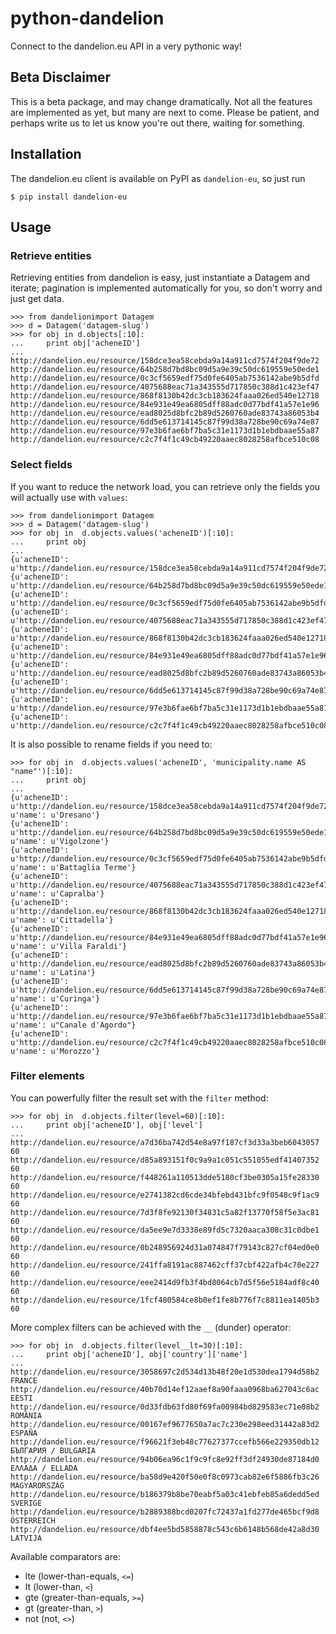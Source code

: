 python-dandelion
================

Connect to the dandelion.eu API in a very pythonic way!


Beta Disclaimer
---------------

This is a beta package, and may change dramatically. Not all the features are implemented as yet, but many are next to come. Please be patient, and perhaps write us to let us know you're out there, waiting for something.


Installation
------------

The dandelion.eu client is available on PyPI as `dandelion-eu`, so just run

    $ pip install dandelion-eu


Usage
-----

### Retrieve entities

Retrieving entities from dandelion is easy, just instantiate a Datagem and iterate; pagination is implemented automatically for you, so don't worry and just get data.

    >>> from dandelionimport Datagem
    >>> d = Datagem('datagem-slug')
    >>> for obj in d.objects[:10]:
    ...     print obj['acheneID']
    ...
    http://dandelion.eu/resource/158dce3ea58cebda9a14a911cd7574f204f9de72
    http://dandelion.eu/resource/64b258d7bd8bc09d5a9e39c50dc619559e50ede1
    http://dandelion.eu/resource/0c3cf5659edf75d0fe6405ab7536142abe9b5dfd
    http://dandelion.eu/resource/4075688eac71a343555d717850c388d1c423ef47
    http://dandelion.eu/resource/868f8130b42dc3cb183624faaa026ed540e12718
    http://dandelion.eu/resource/84e931e49ea6805dff88adc0d77bdf41a57e1e96
    http://dandelion.eu/resource/ead8025d8bfc2b89d5260760ade83743a86053b4
    http://dandelion.eu/resource/6dd5e613714145c87f99d38a728be90c69a74e87
    http://dandelion.eu/resource/97e3b6fae6bf7ba5c31e1173d1b1ebdbaae55a87
    http://dandelion.eu/resource/c2c7f4f1c49cb49220aaec8028258afbce510c08
    

### Select fields

If you want to reduce the network load, you can retrieve only the fields you will actually use with `values`:

    >>> from dandelionimport Datagem
    >>> d = Datagem('datagem-slug')
    >>> for obj in  d.objects.values('acheneID')[:10]:
    ...     print obj
    ...
    {u'acheneID': u'http://dandelion.eu/resource/158dce3ea58cebda9a14a911cd7574f204f9de72'}
    {u'acheneID': u'http://dandelion.eu/resource/64b258d7bd8bc09d5a9e39c50dc619559e50ede1'}
    {u'acheneID': u'http://dandelion.eu/resource/0c3cf5659edf75d0fe6405ab7536142abe9b5dfd'}
    {u'acheneID': u'http://dandelion.eu/resource/4075688eac71a343555d717850c388d1c423ef47'}
    {u'acheneID': u'http://dandelion.eu/resource/868f8130b42dc3cb183624faaa026ed540e12718'}
    {u'acheneID': u'http://dandelion.eu/resource/84e931e49ea6805dff88adc0d77bdf41a57e1e96'}
    {u'acheneID': u'http://dandelion.eu/resource/ead8025d8bfc2b89d5260760ade83743a86053b4'}
    {u'acheneID': u'http://dandelion.eu/resource/6dd5e613714145c87f99d38a728be90c69a74e87'}
    {u'acheneID': u'http://dandelion.eu/resource/97e3b6fae6bf7ba5c31e1173d1b1ebdbaae55a87'}
    {u'acheneID': u'http://dandelion.eu/resource/c2c7f4f1c49cb49220aaec8028258afbce510c08'}
    
It is also possible to rename fields if you need to:

    >>> for obj in  d.objects.values('acheneID', 'municipality.name AS "name"')[:10]:
    ...     print obj
    ...
    {u'acheneID': u'http://dandelion.eu/resource/158dce3ea58cebda9a14a911cd7574f204f9de72', u'name': u'Dresano'}
    {u'acheneID': u'http://dandelion.eu/resource/64b258d7bd8bc09d5a9e39c50dc619559e50ede1', u'name': u'Vigolzone'}
    {u'acheneID': u'http://dandelion.eu/resource/0c3cf5659edf75d0fe6405ab7536142abe9b5dfd', u'name': u'Battaglia Terme'}
    {u'acheneID': u'http://dandelion.eu/resource/4075688eac71a343555d717850c388d1c423ef47', u'name': u'Capralba'}
    {u'acheneID': u'http://dandelion.eu/resource/868f8130b42dc3cb183624faaa026ed540e12718', u'name': u'Cittadella'}
    {u'acheneID': u'http://dandelion.eu/resource/84e931e49ea6805dff88adc0d77bdf41a57e1e96', u'name': u'Villa Faraldi'}
    {u'acheneID': u'http://dandelion.eu/resource/ead8025d8bfc2b89d5260760ade83743a86053b4', u'name': u'Latina'}
    {u'acheneID': u'http://dandelion.eu/resource/6dd5e613714145c87f99d38a728be90c69a74e87', u'name': u'Curinga'}
    {u'acheneID': u'http://dandelion.eu/resource/97e3b6fae6bf7ba5c31e1173d1b1ebdbaae55a87', u'name': u"Canale d'Agordo"}
    {u'acheneID': u'http://dandelion.eu/resource/c2c7f4f1c49cb49220aaec8028258afbce510c08', u'name': u'Morozzo'}
    

### Filter elements

You can powerfully filter the result set with the `filter` method:

    >>> for obj in  d.objects.filter(level=60)[:10]:
    ...     print obj['acheneID'], obj['level']
    ...
    http://dandelion.eu/resource/a7d36ba742d54e8a97f187cf3d33a3beb6043057 60
    http://dandelion.eu/resource/d85a893151f0c9a9a1c051c551055edf41407352 60
    http://dandelion.eu/resource/f448261a110513dde5180cf3be0305a15fe28330 60
    http://dandelion.eu/resource/e2741382cd6cde34bfebd431bfc9f0548c9f1ac9 60
    http://dandelion.eu/resource/7d3f8fe92130f34831c5a82f13770f58f5e3ac81 60
    http://dandelion.eu/resource/da5ee9e7d3338e89fd5c7320aaca308c31c0dbe1 60
    http://dandelion.eu/resource/0b248956924d31a074847f79143c827cf04ed0e0 60
    http://dandelion.eu/resource/241ffa8191ac887462cff37cbf422afb4c70e227 60
    http://dandelion.eu/resource/eee2414d9fb3f4bd8064cb7d5f56e5184adf8c40 60
    http://dandelion.eu/resource/1fcf480584ce8b0ef1fe8b776f7c8811ea1405b3 60
    
More complex filters can be achieved with the `__` (dunder) operator:

    >>> for obj in  d.objects.filter(level__lt=30)[:10]:
    ...     print obj['acheneID'], obj['country']['name']
    ...
    http://dandelion.eu/resource/3058697c2d534d13b48f20e1d530dea1794d58b2 FRANCE
    http://dandelion.eu/resource/40b70d14ef12aaef8a90faaa0968ba627043c6ac EESTI
    http://dandelion.eu/resource/0d33fdb63fd80f69fa00984bd829583ec71e08b2 ROMÂNIA
    http://dandelion.eu/resource/00167ef9677650a7ac7c230e298eed31442a83d2 ESPAÑA
    http://dandelion.eu/resource/f96621f3eb48c77627377ccefb566e229350db12 БЪЛГАРИЯ / BULGARIA
    http://dandelion.eu/resource/94b06ea96c1f9c9fc8e92ff3df24930de87184d0 ΕΛΛΑΔΑ / ELLADA
    http://dandelion.eu/resource/ba58d9e420f50e0f8c0973cab82e6f5886fb3c26 MAGYARORSZÁG
    http://dandelion.eu/resource/b186379b8be70eabf5a03c41ebfeb85a6dedd5ed SVERIGE
    http://dandelion.eu/resource/b2889388bcd0207fc72437a1fd277de465bcf9d8 ÖSTERREICH
    http://dandelion.eu/resource/dbf4ee5bd5858878c543c6b6148b568de42a8d30 LATVIJA

Available comparators are:
  
  * lte (lower-than-equals, `<=`)
  * lt  (lower-than, `<`)
  * gte (greater-than-equals, `>=`)
  * gt  (greater-than, `>`)
  * not (not, `<>`)

